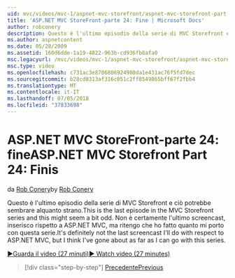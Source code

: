 ```yaml
---
uid: mvc/videos/mvc-1/aspnet-mvc-storefront/aspnet-mvc-storefront-part-24-finis
title: 'ASP.NET MVC StoreFront-parte 24: Fine | Microsoft Docs'
author: robconery
description: Questo è l'ultimo episodio della serie di MVC Storefront e ciò potrebbe sembrare alquanto strano. Non è certamente l'ultimo screencast, inserisco rispetto ad ASP.NET...
ms.author: aspnetcontent
ms.date: 05/28/2009
ms.assetid: 160d6dde-1a19-4822-963b-cd936fb8afa0
msc.legacyurl: /mvc/videos/mvc-1/aspnet-mvc-storefront/aspnet-mvc-storefront-part-24-finis
msc.type: video
ms.openlocfilehash: c731ac3e8706806924900da1e431ac76f5fd7dec
ms.sourcegitcommit: b28cd0313af316c051c2ff8549865bff67f2fbb4
ms.translationtype: MT
ms.contentlocale: it-IT
ms.lasthandoff: 07/05/2018
ms.locfileid: "37833698"
---
```

<a name="aspnet-mvc-storefront-part-24-finis"></a><span data-ttu-id="f0246-104">ASP.NET MVC StoreFront-parte 24: fine</span><span class="sxs-lookup"><span data-stu-id="f0246-104">ASP.NET MVC Storefront Part 24: Finis</span></span>
====================
<span data-ttu-id="f0246-105">da [Rob Conery](https://github.com/robconery)</span><span class="sxs-lookup"><span data-stu-id="f0246-105">by [Rob Conery](https://github.com/robconery)</span></span>

<span data-ttu-id="f0246-106">Questo è l'ultimo episodio della serie di MVC Storefront e ciò potrebbe sembrare alquanto strano.</span><span class="sxs-lookup"><span data-stu-id="f0246-106">This is the last episode in the MVC Storefront series and this might seem a bit odd.</span></span> <span data-ttu-id="f0246-107">Non è certamente l'ultimo screencast, inserisco rispetto a ASP.NET MVC, ma ritengo che ho fatto quanto mi porto con questa serie.</span><span class="sxs-lookup"><span data-stu-id="f0246-107">It's definitely not the last screencast I'll do with respect to ASP.NET MVC, but I think I've gone about as far as I can go with this series.</span></span>

[<span data-ttu-id="f0246-108">&#9654;Guarda il video (27 minuti)</span><span class="sxs-lookup"><span data-stu-id="f0246-108">&#9654; Watch video (27 minutes)</span></span>](https://channel9.msdn.com/Blogs/ASP-NET-Site-Videos/aspnet-mvc-storefront-part-24-finis)

> [!div class="step-by-step"]
> [<span data-ttu-id="f0246-109">Precedente</span><span class="sxs-lookup"><span data-stu-id="f0246-109">Previous</span></span>](aspnet-mvc-storefront-part-23-getting-started-with-domain-driven-design.md)
